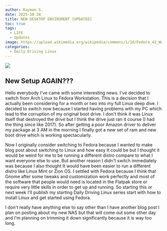 ```yaml
---
author: Raymon S.
date: 2025-10-28
title: NEW DESKTOP ENVIROMENT [UPDATED]
toc: true
tags:
  - LIFE
  - Updates
image: https://upload.wikimedia.org/wikipedia/commons/1/1d/Fedora_42_Workstation_Desktop_English.png
categories:
  - Daily Driving Linux
---
```

![](/2025/2025-10-28_17-08-06.png)
## New Setup AGAIN???


Hello everybody I've came with some interesting news. I've decided to switch from Arch Linux to Fedora Workstation. This is a decision that I actually been considering for a month or two into my full Linux deep dive. I decided to switch now because I started having problems with my PC which lead to the corruption of my original boot drive. I don't think it was Linux itself that destroyed the drive but I think the drive just ran it course (I had the thing since like 2017). So after getting a poor Amazon driver to deliver my package at 3 AM in the morning I finally got a new set of ram and new boot drive which is working spectacularly. 

Now I originally consider switching to Fedora because I wanted to make blog post about switching to Linux and how easy It could be but I thought it would be weird for me to be running a different distro compare to what I want everyone else to use. But another reason I didn't switch immediately was because I also thought It would have been easier to run a different distro like Linux Mint or Zion OS. I settled with Fedora because I think that Gnome after some tweaks and customization work perfectly and most of the software that people would need is located in the Flatpak store or require very little skills in order to get up and running. So starting this or next week I'll publish my starting Daily Driving Linux series start with how to install Linux and get started using Fedora.

I don't really have anything else to say other than I have another blog post I plan on posting about my new NAS but that will come out some other day and I'm planning on trimming it down significantly because it is way too long. 